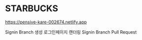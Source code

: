 # STARBUCKS
https://pensive-kare-002674.netlify.app

Signin Branch 생성
로그인페이지 랜더링
Signin Branch Pull Request
